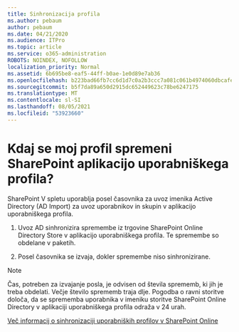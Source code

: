 ```yaml
---
title: Sinhronizacija profila
ms.author: pebaum
author: pebaum
ms.date: 04/21/2020
ms.audience: ITPro
ms.topic: article
ms.service: o365-administration
ROBOTS: NOINDEX, NOFOLLOW
localization_priority: Normal
ms.assetid: 6b695be8-eaf5-44ff-b0ae-1e0d89e7ab36
ms.openlocfilehash: b223bad66fb7cc6d1d7c0a2b3ccc7a081c061b4974060dbcafec84dfb24eb782
ms.sourcegitcommit: b5f7da89a650d2915dc652449623c78be6247175
ms.translationtype: MT
ms.contentlocale: sl-SI
ms.lasthandoff: 08/05/2021
ms.locfileid: "53923660"
---
```

# <a name="when-do-my-profile-changes-sync-to-the-sharepoint-user-profile-application"></a>Kdaj se moj profil spremeni SharePoint aplikacijo uporabniškega profila?

SharePoint V spletu uporablja posel časovnika za uvoz imenika Active Directory (AD Import) za uvoz uporabnikov in skupin v aplikacijo uporabniškega profila. 
  
1. Uvoz AD sinhronizira spremembe iz trgovine SharePoint Online Directory Store v aplikacijo uporabniškega profila. Te spremembe so obdelane v paketih.
    
2. Posel časovnika se izvaja, dokler spremembe niso sinhronizirane.
    
> [!NOTE]
> Čas, potreben za izvajanje posla, je odvisen od števila sprememb, ki jih je treba obdelati. Večje število sprememb traja dlje. Pogodba o ravni storitve določa, da se sprememba uporabnika v imeniku storitve SharePoint Online Directory v aplikaciji uporabniškega profila odraža v 24 urah. 
  
[Več informacij o sinhronizaciji uporabniških profilov v SharePoint Online](https://go.microsoft.com/fwlink/?linkid=875671)
  

